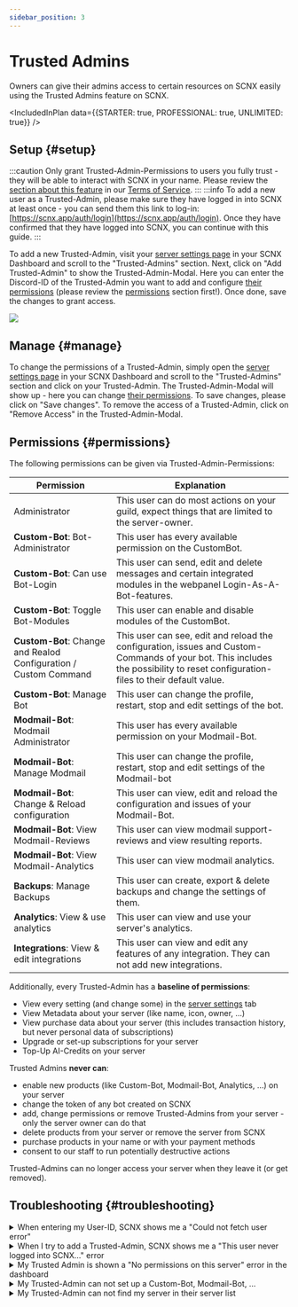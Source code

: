 ```yaml
---
sidebar_position: 3
---
```


# Trusted Admins

Owners can give their admins access to certain resources on SCNX easily using the Trusted Admins feature on SCNX.

<IncludedInPlan data={{STARTER: true, PROFESSIONAL: true, UNLIMITED: true}} />

## Setup {#setup}

:::caution
Only grant Trusted-Admin-Permissions to users you fully trust - they will be able to interact with SCNX in your name.
Please review the [section about this feature](https://faq.scnx.app/scnx-nutzungsbedingungen/#trusted-admins) in
our [Terms of Service](https://sccootk.it/scnx-tos).
:::
:::info
To add a new user as a Trusted-Admin, please make sure they have logged in into SCNX at least once - you can send them
this link to log-in: [https://scnx.app/auth/login](https://scnx.app/auth/login). Once they have confirmed that they have
logged into SCNX, you can continue with this guide.
:::

To add a new Trusted-Admin, visit your [server settings page](https://scnx.app/glink?page=settings) in your SCNX
Dashboard and scroll to the "Trusted-Admins" section. Next, click on "Add Trusted-Admin" to show the
Trusted-Admin-Modal. Here you can enter the Discord-ID of the Trusted-Admin you want to add and
configure [their permissions](#permissions) (please review the [permissions](#permissions) section first!). Once done,
save the changes to grant access.

![](@site/docs/assets/scnx/guilds/trusted-admins/add.png)

## Manage {#manage}

To change the permissions of a Trusted-Admin, simply open
the [server settings page](https://scnx.app/glink?page=settings) in your SCNX
Dashboard and scroll to the "Trusted-Admins" section and click on your Trusted-Admin. The Trusted-Admin-Modal will show
up - here you can change [their permissions](#permissions). To save changes, please click on "Save changes". To remove
the access of a Trusted-Admin, click on "Remove Access" in the Trusted-Admin-Modal.

## Permissions {#permissions}

The following permissions can be given via Trusted-Admin-Permissions:

| Permission                                                       | Explanation                                                                                                                                                                      |
|------------------------------------------------------------------|----------------------------------------------------------------------------------------------------------------------------------------------------------------------------------|
| Administrator                                                    | This user can do most actions on your guild, expect things that are limited to the server-owner.                                                                                 |
| **Custom-Bot**: Bot-Administrator                                | This user has every available permission on the CustomBot.                                                                                                                       |
| **Custom-Bot**: Can use Bot-Login                                | This user can send, edit and delete messages and certain integrated modules in the webpanel Login-As-A-Bot-features.                                                             |
| **Custom-Bot**: Toggle Bot-Modules                               | This user can enable and disable modules of the CustomBot.                                                                                                                       |
| **Custom-Bot**: Change and Realod Configuration / Custom Command | This user can see, edit and reload the configuration, issues and Custom-Commands of your bot. This includes the possibility to reset configuration-files to their default value. |
| **Custom-Bot**: Manage Bot                                       | This user can change the profile, restart, stop and edit settings of the bot.                                                                                                    |
| **Modmail-Bot**: Modmail Administrator                           | This user has every available permission on your Modmail-Bot.                                                                                                                    |
| **Modmail-Bot**: Manage Modmail                                  | This user can change the profile, restart, stop and edit settings of the Modmail-bot                                                                                             |
| **Modmail-Bot**: Change & Reload configuration                   | This user can view, edit and reload the configuration and issues of your Modmail-Bot.                                                                                            |
| **Modmail-Bot**: View Modmail-Reviews                            | This user can view modmail support-reviews and view resulting reports.                                                                                                           |
| **Modmail-Bot**: View Modmail-Analytics                          | This user can view modmail analytics.                                                                                                                                            |
| **Backups**: Manage Backups                                      | This user can create, export & delete backups and change the settings of them.                                                                                                   |
| **Analytics**: View & use analytics                              | This user can view and use your server's analytics.                                                                                                                              |
| **Integrations**: View & edit integrations                       | This user can view and edit any features of any integration. They can not add new integrations.                                                                                  |

Additionally, every Trusted-Admin has a **baseline of permissions**:

* View every setting (and change some) in the [server settings](https://scnx.app/guild/489786377261678592/settings) tab
* View Metadata about your server (like name, icon, owner, …)
* View purchase data about your server (this includes transaction history, but never personal data of subscriptions)
* Upgrade or set-up subscriptions for your server
* Top-Up AI-Credits on your server

Trusted Admins **never can**:

* enable new products (like Custom-Bot, Modmail-Bot, Analytics, …) on your server
* change the token of any bot created on SCNX
* add, change permissions or remove Trusted-Admins from your server - only the server owner can do that
* delete products from your server or remove the server from SCNX
* purchase products in your name or with your payment methods
* consent to our staff to run potentially destructive actions

Trusted-Admins can no longer access your server when they leave it (or get removed).

## Troubleshooting {#troubleshooting}

<details>
<summary>When entering my User-ID, SCNX shows me a "Could not fetch user error"</summary>

The Discord-ID of the user you are trying to add is invalid. User-IDs consist of only numbers and are not the same as tags, discriminators, or usernames. To obtain a Discord-ID, follow this
<a href="https://support.discord.com/hc/en-us/articles/206346498-Where-can-I-find-my-User-Server-Message-ID-">Discord Guide</a>.
</details>

<details>
<summary>When I try to add a Trusted-Admin, SCNX shows me a "This user never logged into SCNX…" error </summary>

This means that this user never logged in into SCNX before.
<ul>
    <li>Send them
this link to log-in: <a href="https://scnx.app/auth/login">https://scnx.app/auth/login</a>. Once they have confirmed that they have
logged into SCNX, please try again.</li>
<li>Let them verify that they are logged in into the correct account and let them log-out and try again.</li>
</ul>
Ultimately, you can not force another use to log into SCNX. There is no way to add a user to SCNX without their prior login.
</details>

<details>
<summary>My Trusted Admin is shown a "No permissions on this server" error in the dashboard</summary>

Please make sure you have assigned the right <a href="#permissions">permissions</a> to your Trusted-Admin. You can easily edit the permissions of the Trusted-Admin by following this <a href="#manage">section about managing Trusted-Admins</a>.
</details>

<details>
<summary>My Trusted-Admin can not set up a Custom-Bot, Modmail-Bot, …</summary>

Trusted Admins can not run sensitve actions like enabling or deleting products. Please review the <a href="#permissions">permissions section</a>  to learn more about these restrictions. They will be able to edit the products after the Server-Owner enables it.
</details>


<details>
<summary>My Trusted-Admin can not find my server in their server list</summary>
<ul>
    <li>Please make sure the user is signed in with the same account you have granted access to</li>
   <li>Ask them to refresh the Server-List using the "Refresh data"-Button on the bottom of the page</li>
    <li>Make sure the Trusted-Admin is a member of your server - only server members can be Trusted-Admins.</li>
    </ul>
</details>